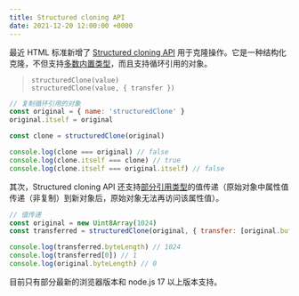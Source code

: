 ```yaml
---
title: Structured cloning API
date: 2021-12-20 12:00:00 +0000
---
```


最近 HTML 标准新增了 [Structured cloning API](https://html.spec.whatwg.org/multipage/structured-data.html#dom-structuredclone) 用于克隆操作。它是一种结构化克隆，不但支持[多数内置类型](https://developer.mozilla.org/en-US/docs/Web/API/Web_Workers_API/Structured_clone_algorithm#supported_types)，而且支持循环引用的对象。

> `structuredClone(value)`  
> `structuredClone(value, { transfer })`

```js
// 复制循环引用的对象
const original = { name: 'structuredClone' }
original.itself = original

const clone = structuredClone(original)

console.log(clone === original) // false
console.log(clone.itself === clone) // true
console.log(clone.itself === original.itself) // false
```

其次，Structured cloning API 还支持[部分引用类型](https://developer.mozilla.org/en-US/docs/Glossary/Transferable_objects#supported_objects)的值传递（原始对象中属性值传递（非复制）到新对象后，原始对象无法再访问该属性值）。

```js
// 值传递
const original = new Uint8Array(1024)
const transferred = structuredClone(original, { transfer: [original.buffer] })

console.log(transferred.byteLength) // 1024
console.log(transferred[0]) // 1
console.log(original.byteLength) // 0
```

目前只有部分最新的浏览器版本和 node.js 17 以上版本支持。

